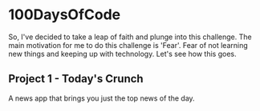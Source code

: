 # 100DaysOfCode
So, I've decided to take a leap of faith and plunge into this challenge. The main motivation for me to do this challenge is 'Fear'. Fear of not learning new things and keeping up with technology. Let's see how this goes.

## Project 1 - Today's Crunch
A news app that brings you just the top news of the day.
